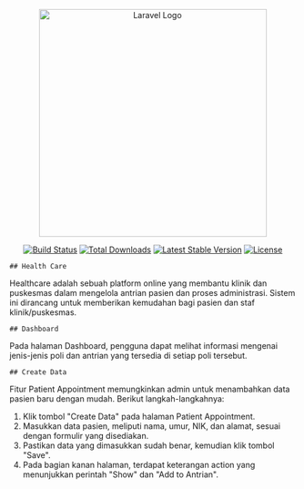 <p align="center"><a href="https://laravel.com" target="_blank"><img src="https://raw.githubusercontent.com/laravel/art/master/logo-lockup/5%20SVG/2%20CMYK/1%20Full%20Color/laravel-logolockup-cmyk-red.svg" width="400" alt="Laravel Logo"></a></p>

<p align="center">
<a href="https://github.com/laravel/framework/actions"><img src="https://github.com/laravel/framework/workflows/tests/badge.svg" alt="Build Status"></a>
<a href="https://packagist.org/packages/laravel/framework"><img src="https://img.shields.io/packagist/dt/laravel/framework" alt="Total Downloads"></a>
<a href="https://packagist.org/packages/laravel/framework"><img src="https://img.shields.io/packagist/v/laravel/framework" alt="Latest Stable Version"></a>
<a href="https://packagist.org/packages/laravel/framework"><img src="https://img.shields.io/packagist/l/laravel/framework" alt="License"></a>
</p>

    ## Health Care
Healthcare adalah sebuah platform online yang membantu klinik dan puskesmas dalam mengelola antrian pasien dan proses administrasi. Sistem ini dirancang untuk memberikan kemudahan bagi pasien dan staf klinik/puskesmas.

    ## Dashboard

Pada halaman Dashboard, pengguna dapat melihat informasi mengenai jenis-jenis poli dan antrian yang tersedia di setiap poli tersebut.

    ## Create Data

Fitur Patient Appointment memungkinkan admin untuk menambahkan data pasien baru dengan mudah. Berikut langkah-langkahnya:

1. Klik tombol "Create Data" pada halaman Patient Appointment.
2. Masukkan data pasien, meliputi nama, umur, NIK, dan alamat, sesuai dengan formulir yang disediakan.
3. Pastikan data yang dimasukkan sudah benar, kemudian klik tombol "Save".
4. Pada bagian kanan halaman, terdapat keterangan action yang menunjukkan perintah "Show" dan "Add to Antrian".


